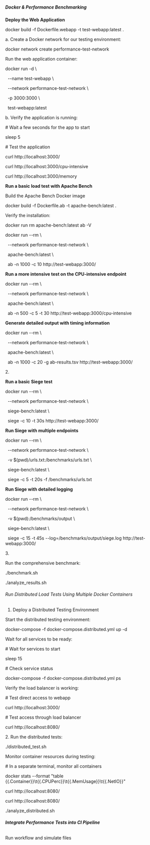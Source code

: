 ##### Docker \& Performance Benchmarking



**Deploy the Web Application**

docker build -f Dockerfile.webapp -t test-webapp:latest .



a. Create a Docker network for our testing environment:

docker network create performance-test-network



Run the web application container:

docker run -d \\

    --name test-webapp \\

    --network performance-test-network \\

    -p 3000:3000 \\

    test-webapp:latest



b. Verify the application is running:

\# Wait a few seconds for the app to start

sleep 5



\# Test the application

curl http://localhost:3000/

curl http://localhost:3000/cpu-intensive

curl http://localhost:3000/memory



**Run a basic load test with Apache Bench**



Build the Apache Bench Docker image

docker build -f Dockerfile.ab -t apache-bench:latest .



Verify the installation:

docker run rm apache-bench:latest ab -V



docker run --rm \\

    --network performance-test-network \\

    apache-bench:latest \\

    ab -n 1000 -c 10 http://test-webapp:3000/



**Run a more intensive test on the CPU-intensive endpoint**



docker run --rm \\

    --network performance-test-network \\

    apache-bench:latest \\

    ab -n 500 -c 5 -t 30 http://test-webapp:3000/cpu-intensive



**Generate detailed output with timing information**



docker run --rm \\

    --network performance-test-network \\

    apache-bench:latest \\

    ab -n 1000 -c 20 -g ab-results.tsv http://test-webapp:3000/



2\.



**Run a basic Siege test**



docker run --rm \\

    --network performance-test-network \\

    siege-bench:latest \\

    siege -c 10 -t 30s http://test-webapp:3000/



**Run Siege with multiple endpoints**



docker run --rm \\

    --network performance-test-network \\

    -v $(pwd)/urls.txt:/benchmarks/urls.txt \\

    siege-bench:latest \\

    siege -c 5 -t 20s -f /benchmarks/urls.txt



**Run Siege with detailed logging**



docker run --rm \\

    --network performance-test-network \\

    -v $(pwd):/benchmarks/output \\

    siege-bench:latest \\

    siege -c 15 -t 45s --log=/benchmarks/output/siege.log http://test-webapp:3000/



3\.



Run the comprehensive benchmark:

./benchmark.sh

./analyze\_results.sh



###### Run Distributed Load Tests Using Multiple Docker Containers



1. Deploy a Distributed Testing Environment



Start the distributed testing environment:

docker-compose -f docker-compose.distributed.yml up -d



Wait for all services to be ready:

\# Wait for services to start

sleep 15



\# Check service status

docker-compose -f docker-compose.distributed.yml ps

Verify the load balancer is working:

\# Test direct access to webapp

curl http://localhost:3000/



\# Test access through load balancer

curl http://localhost:8080/



2\. Run the distributed tests:



./distributed\_test.sh



Monitor container resources during testing:

\# In a separate terminal, monitor all containers

docker stats --format "table {{.Container}}\\t{{.CPUPerc}}\\t{{.MemUsage}}\\t{{.NetIO}}"

curl http://localhost:8080/

curl http://localhost:8080/



./analyze\_distributed.sh



###### **Integrate Performance Tests into CI Pipeline**



Run workflow and simulate files

